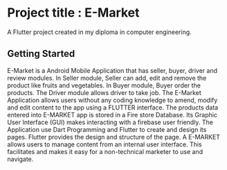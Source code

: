 # Project title : E-Market

A Flutter project created in my diploma in computer engineering.

## Getting Started
  E-Market is a Android Mobile Application that has seller, buyer, driver and review modules. In Seller module, Seller can add, edit and remove the product like fruits and vegetables. In Buyer module, Buyer order the products. The Driver module allows driver to take job. 
  The E-Market Application allows users without any coding knowledge to amend, modify and edit content to the app using a FLUTTER interface. The products data entered into E-MARKET app is stored in a Fire store Database. Its Graphic User Interface (GUI) makes interacting with a firebase user friendly. The Application use Dart Programming and Flutter to create and design its pages. Flutter provides the design and structure of the page. A E-MARKET allows users to manage content from an internal user interface. This facilitates and makes it easy for a non-technical marketer to use and navigate.

